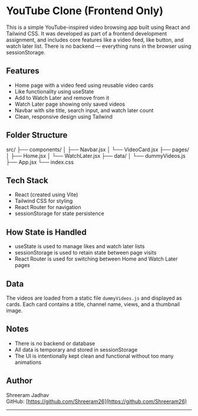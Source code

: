 # YouTube Clone (Frontend Only)

This is a simple YouTube-inspired video browsing app built using React and Tailwind CSS. It was developed as part of a frontend development assignment, and includes core features like a video feed, like button, and watch later list. There is no backend — everything runs in the browser using sessionStorage.

## Features

- Home page with a video feed using reusable video cards
- Like functionality using useState
- Add to Watch Later and remove from it
- Watch Later page showing only saved videos
- Navbar with site title, search input, and watch later count
- Clean, responsive design using Tailwind

## Folder Structure

src/
├── components/
│ ├── Navbar.jsx
│ └── VideoCard.jsx
├── pages/
│ ├── Home.jsx
│ └── WatchLater.jsx
├── data/
│ └── dummyVideos.js
├── App.jsx
└── index.css


## Tech Stack

- React (created using Vite)
- Tailwind CSS for styling
- React Router for navigation
- sessionStorage for state persistence

## How State is Handled

- useState is used to manage likes and watch later lists
- sessionStorage is used to retain state between page visits
- React Router is used for switching between Home and Watch Later pages

## Data

The videos are loaded from a static file `dummyVideos.js` and displayed as cards. Each card contains a title, channel name, views, and a thumbnail image.

## Notes

- There is no backend or database
- All data is temporary and stored in sessionStorage
- The UI is intentionally kept clean and functional without too many animations 

## Author

Shreeram Jadhav  
GitHub: [https://github.com/Shreeram26](https://github.com/Shreeram26)

---

